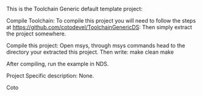 This is the Toolchain Generic default template project:

Compile Toolchain: To compile this project you will need to follow the steps at https://github.com/cotodevel/ToolchainGenericDS: Then simply extract the project somewhere.

Compile this project: Open msys, through msys commands head to the directory your extracted this project. Then write: make clean make

After compiling, run the example in NDS.

Project Specific description: None.

Coto
